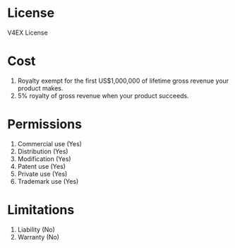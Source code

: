 # License
V4EX License


# Cost
1. Royalty exempt for the first US$1,000,000 of lifetime gross revenue your product makes.
2. 5% royalty of gross revenue when your product succeeds.


# Permissions
1. Commercial use (Yes)
2. Distribution (Yes)
3. Modification (Yes)
4. Patent use (Yes)
5. Private use (Yes)
6. Trademark use (Yes)


# Limitations
1. Liability (No)
2. Warranty (No)
